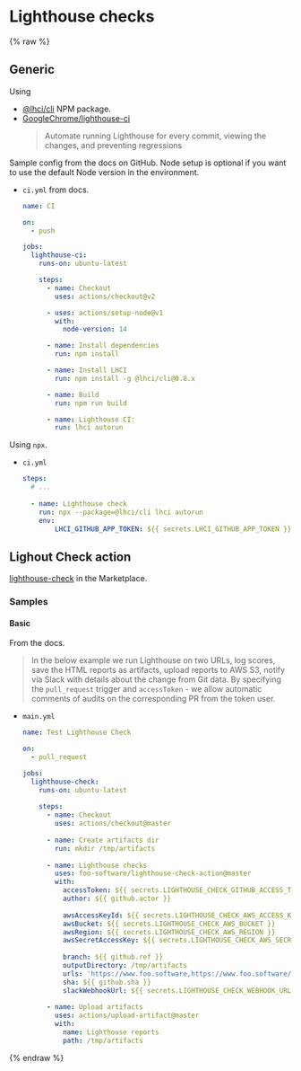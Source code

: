 # Lighthouse checks

{% raw %}


## Generic

Using 

- [@lhci/cli](https://www.npmjs.com/package/@lhci/cli) NPM package.
- [GoogleChrome/lighthouse-ci](https://github.com/GoogleChrome/lighthouse-ci)
    > Automate running Lighthouse for every commit, viewing the changes, and preventing regressions

Sample config from the docs on GitHub. Node setup is optional if you want to use the default Node version in the environment.

- `ci.yml` from  docs.
    ```yaml
    name: CI

    on:
      - push

    jobs:
      lighthouse-ci:
        runs-on: ubuntu-latest

        steps:
          - name: Checkout
            uses: actions/checkout@v2

          - uses: actions/setup-node@v1
            with:
              node-version: 14

          - name: Install dependencies
            run: npm install

          - name: Install LHCI
            run: npm install -g @lhci/cli@0.8.x

          - name: Build
            run: npm run build

          - name: Lighthouse CI:
            run: lhci autorun
    ```
    
Using `npx`.
 
- `ci.yml`
    ```yaml
    steps:
      # ...
        
      - name: Lighthouse check
        run: npx --package=@lhci/cli lhci autorun
        env:
            LHCI_GITHUB_APP_TOKEN: ${{ secrets.LHCI_GITHUB_APP_TOKEN }}
    ```


## Lighout Check action

[lighthouse-check](https://github.com/marketplace/actions/lighthouse-check) in the Marketplace.

### Samples

#### Basic

From the docs.

> In the below example we run Lighthouse on two URLs, log scores, save the HTML reports as artifacts, upload reports to AWS S3, notify via Slack with details about the change from Git data. By specifying the `pull_request` trigger and `accessToken` - we allow automatic comments of audits on the corresponding PR from the token user.

- `main.yml`
    ```yaml
    name: Test Lighthouse Check
    
    on:
      - pull_request

    jobs:
      lighthouse-check:
        runs-on: ubuntu-latest
        
        steps:
          - name: Checkout
            uses: actions/checkout@master
          
          - name: Create artifacts dir
            run: mkdir /tmp/artifacts
          
          - name: Lighthouse checks
            uses: foo-software/lighthouse-check-action@master
            with:
              accessToken: ${{ secrets.LIGHTHOUSE_CHECK_GITHUB_ACCESS_TOKEN }}
              author: ${{ github.actor }}
              
              awsAccessKeyId: ${{ secrets.LIGHTHOUSE_CHECK_AWS_ACCESS_KEY_ID }}
              awsBucket: ${{ secrets.LIGHTHOUSE_CHECK_AWS_BUCKET }}
              awsRegion: ${{ secrets.LIGHTHOUSE_CHECK_AWS_REGION }}
              awsSecretAccessKey: ${{ secrets.LIGHTHOUSE_CHECK_AWS_SECRET_ACCESS_KEY }}
              
              branch: ${{ github.ref }}
              outputDirectory: /tmp/artifacts
              urls: 'https://www.foo.software,https://www.foo.software/contact'
              sha: ${{ github.sha }}
              slackWebhookUrl: ${{ secrets.LIGHTHOUSE_CHECK_WEBHOOK_URL }}
            
          - name: Upload artifacts
            uses: actions/upload-artifact@master
            with:
              name: Lighthouse reports
              path: /tmp/artifacts
    ```


{% endraw %}
